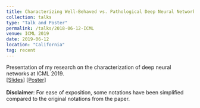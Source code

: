 ```yaml
---
title: Characterizing Well-Behaved vs. Pathological Deep Neural Networks
collection: talks
type: "Talk and Poster"
permalink: /talks/2018-06-12-ICML
venue: ICML 2019
date: 2019-06-12
location: "California"
tag: recent
---
```



Presentation of my research on the characterization of deep neural networks at ICML 2019.<br>
[[Slides]](/files/2019-06-12-ICML-talk.pdf) [[Poster]](/files/2019-06-12-ICML-poster.pdf) <br><br>
**Disclaimer**: For ease of exposition, some notations have been simplified compared to the original notations from the paper.<br><br>

